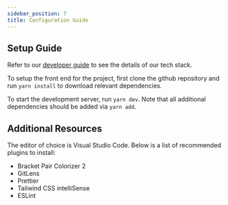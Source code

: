 ```yaml
---
sidebar_position: 7
title: Configuration Guide
---
```


## **Setup Guide**

Refer to our [developer guide](DeveloperGuide) to see the details of our tech stack.

To setup the front end for the project, first clone the github repository and run `yarn install`
to download relevant dependencies. 

To start the development server, run `yarn dev`. Note that all additional dependencies should be added via `yarn add`.

## **Additional Resources**

The editor of choice is Visual Studio Code. Below is a list of recommended plugins to install:
- Bracket Pair Colorizer 2
- GitLens
- Prettier
- Tailwind CSS intelliSense
- ESLint

